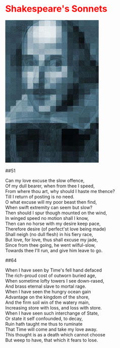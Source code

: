 

<h1 style=color:red;>
Shakespeare's Sonnets
</h1>

![Portrait](imgs/mosaic.jpg)

##51

Can my love excuse the slow offence,  
Of my dull bearer, when from thee I speed,  
From where thou art, why should I haste me thence?  
Till I return of posting is no need.  
O what excuse will my poor beast then find,  
When swift extremity can seem but slow?  
Then should I spur though mounted on the wind,  
In winged speed no motion shall I know,  
Then can no horse with my desire keep pace,  
Therefore desire (of perfect'st love being made)  
Shall neigh (no dull flesh) in his fiery race,  
But love, for love, thus shall excuse my jade,  
Since from thee going, he went wilful-slow,  
Towards thee I'll run, and give him leave to go.  

##64


When I have seen by Time's fell hand defaced  
The rich-proud cost of outworn buried age,  
When sometime lofty towers I see down-rased,  
And brass eternal slave to mortal rage.  
When I have seen the hungry ocean gain  
Advantage on the kingdom of the shore,  
And the firm soil win of the watery main,  
Increasing store with loss, and loss with store.  
When I have seen such interchange of State,  
Or state it self confounded, to decay,  
Ruin hath taught me thus to ruminate  
That Time will come and take my love away.  
This thought is as a death which cannot choose  
But weep to have, that which it fears to lose.  






